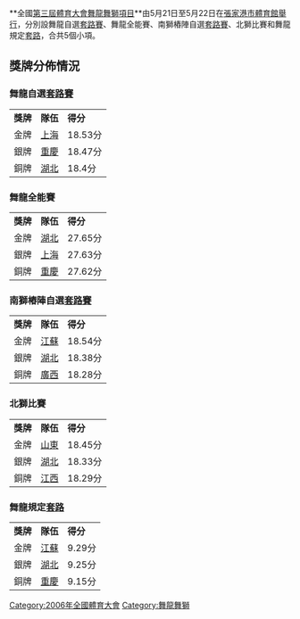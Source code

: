 **全國[第三屆體育大會](../Page/第三屆全國體育大會.md "wikilink")[舞龍舞獅項目](https://zh.wikipedia.org/wiki/舞龍舞獅 "wikilink")**由5月21日至5月22日在[張家港市體育館舉行](https://zh.wikipedia.org/wiki/張家港市體育館 "wikilink")，分別設舞龍自選[套路賽](https://zh.wikipedia.org/wiki/套路 "wikilink")、舞龍全能賽、南獅樁陣自選[套路賽](https://zh.wikipedia.org/wiki/套路 "wikilink")、北獅比賽和舞龍規定[套路](https://zh.wikipedia.org/wiki/套路 "wikilink")，合共5個小項。

## 獎牌分佈情況

### 舞龍自選[套路賽](https://zh.wikipedia.org/wiki/套路 "wikilink")

|        |                                                   |        |
| ------ | ------------------------------------------------- | ------ |
| **獎牌** | **隊伍**                                            | **得分** |
| 金牌     | [上海](https://zh.wikipedia.org/wiki/上海 "wikilink") | 18.53分 |
| 銀牌     | [重慶](https://zh.wikipedia.org/wiki/重慶 "wikilink") | 18.47分 |
| 銅牌     | [湖北](https://zh.wikipedia.org/wiki/湖北 "wikilink") | 18.4分  |

### 舞龍全能賽

|        |                                                   |        |
| ------ | ------------------------------------------------- | ------ |
| **獎牌** | **隊伍**                                            | **得分** |
| 金牌     | [湖北](https://zh.wikipedia.org/wiki/湖北 "wikilink") | 27.65分 |
| 銀牌     | [上海](https://zh.wikipedia.org/wiki/上海 "wikilink") | 27.63分 |
| 銅牌     | [重慶](https://zh.wikipedia.org/wiki/重慶 "wikilink") | 27.62分 |

### 南獅樁陣自選[套路賽](https://zh.wikipedia.org/wiki/套路 "wikilink")

|        |                                                   |        |
| ------ | ------------------------------------------------- | ------ |
| **獎牌** | **隊伍**                                            | **得分** |
| 金牌     | [江蘇](https://zh.wikipedia.org/wiki/江蘇 "wikilink") | 18.54分 |
| 銀牌     | [湖北](https://zh.wikipedia.org/wiki/湖北 "wikilink") | 18.38分 |
| 銅牌     | [廣西](https://zh.wikipedia.org/wiki/廣西 "wikilink") | 18.28分 |

### 北獅比賽

|        |                                                   |        |
| ------ | ------------------------------------------------- | ------ |
| **獎牌** | **隊伍**                                            | **得分** |
| 金牌     | [山東](https://zh.wikipedia.org/wiki/山東 "wikilink") | 18.45分 |
| 銀牌     | [湖北](https://zh.wikipedia.org/wiki/湖北 "wikilink") | 18.33分 |
| 銅牌     | [江西](https://zh.wikipedia.org/wiki/江西 "wikilink") | 18.29分 |

### 舞龍規定[套路](https://zh.wikipedia.org/wiki/套路 "wikilink")

|        |                                                   |        |
| ------ | ------------------------------------------------- | ------ |
| **獎牌** | **隊伍**                                            | **得分** |
| 金牌     | [江蘇](https://zh.wikipedia.org/wiki/江蘇 "wikilink") | 9.29分  |
| 銀牌     | [湖北](https://zh.wikipedia.org/wiki/湖北 "wikilink") | 9.25分  |
| 銅牌     | [重慶](https://zh.wikipedia.org/wiki/重慶 "wikilink") | 9.15分  |

[Category:2006年全國體育大會](https://zh.wikipedia.org/wiki/Category:2006年全國體育大會 "wikilink") [Category:舞龍舞獅](https://zh.wikipedia.org/wiki/Category:舞龍舞獅 "wikilink")